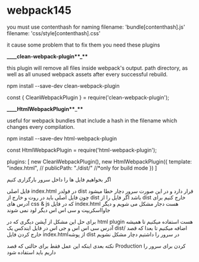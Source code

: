# webpack145

you must use contenthash for naming
filename: 'bundle[contenthash].js'
filename: 'css/style[contenthash].css'

it cause some problem that to fix them you need these plugins

**\_\_\_\_**clean-webpack-plugin\***\*\_\*\***

this plugin will remove all files inside webpack's output. path directory, as well as all unused webpack assets after every successful rebuild.

npm install --save-dev clean-webpack-plugin

const { CleanWebpackPlugin } = require('clean-webpack-plugin');

**\_\_\_\_**HtmlWebpackPlugin**\*\***\_**\*\***

useful for webpack bundles that include a hash in the filename which changes every compilation.

npm install --save-dev html-webpack-plugin

const HtmlWebpackPlugin = require('html-webpack-plugin');

plugins: [
  new CleanWebpackPlugin(),
        new HtmlWebpackPlugin({
            template: "index.html",
            // publicPath: "./dist/" //*only for build mode
        })
]

اگر بخواهیم فایل ها را داخل سرور بارگزاری کنیم 

فایل اصلی index.html در فولدر dist  قرار دارد و در این صورت سرور دچار خطا میشود چون فایل اصلی باید در روت و خارج از dist  باشد اگر فایل را از dist خارج کنیم برای آدرس های css & js که در فایل index.html هست دجار مشکل می شویم و دیگر جاوااسکریپت و سی اس اس دیگر لود نمی شوند 

برای حل این مشکل از آپشن دیگری که در html plugin هست استفاده میکنیم تا همیشه آدرس سی اس اس و جی اس در فایل ایندکس یک dist/ اضافه میکنیم تا بعدا که قصد خارج کردن فایل index.htmlاز پوشه dist در سرور را داشتیم دچار مشکل نشویم 
 

نکته بعدی اینکه این عمل فقط برای حالتی که قصد Production کردن برای سرور را داریم باید استفاده شود 